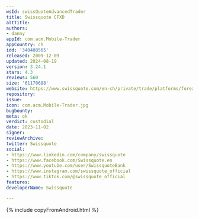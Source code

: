 ```yaml
---
wsId: swissQuoteAdvancedTrader
title: Swissquote CFXD
altTitle: 
authors:
- danny
appId: com.acm.Mobile-Trader
appCountry: ch
idd: '340408565'
released: 2009-12-09
updated: 2024-08-19
version: 3.24.1
stars: 4.3
reviews: 560
size: '61170688'
website: https://www.swissquote.com/en-ch/private/trade/platforms/forex-cfds/cfxd
repository: 
issue: 
icon: com.acm.Mobile-Trader.jpg
bugbounty: 
meta: ok
verdict: custodial
date: 2023-11-02
signer: 
reviewArchive: 
twitter: Swissquote
social:
- https://www.linkedin.com/company/swissquote
- https://www.facebook.com/Swissquote.en
- https://www.youtube.com/user/SwissquoteBank
- https://www.instagram.com/swissquote_official
- https://www.tiktok.com/@swissquote_official
features: 
developerName: Swissquote

---
```


{% include copyFromAndroid.html %}